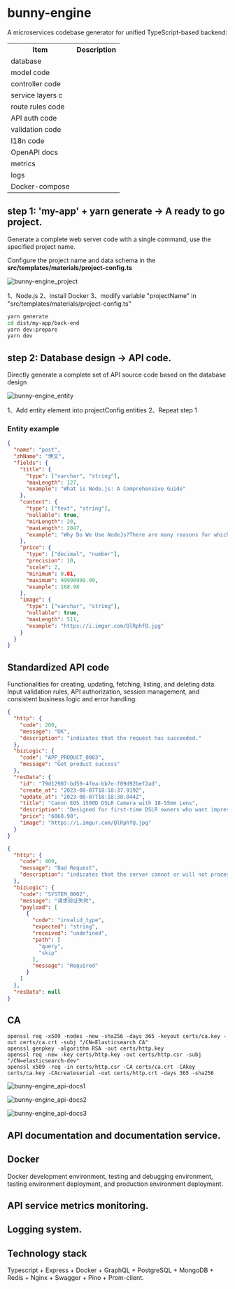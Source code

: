 # bunny-engine

A microservices codebase generator for unified TypeScript-based backend: 

<table>
  <tr>
    <th>Item</th>
    <th>Description</th>
  </tr>
  <tr>
    <td>database</td>
    <td></td>
  </tr>
  <tr>
    <td>model code</td>
    <td></td>
  </tr>
  <tr>
    <td>controller code</td>
    <td></td>
  </tr>
  <tr>
    <td>service layers c</td>
    <td></td>
  </tr>
  <tr>
    <td>route rules code</td>
    <td></td>
  </tr>
  <tr>
    <td>API auth code</td>
    <td></td>
  </tr>
  <tr>
    <td>validation code</td>
    <td></td>
  </tr>
  <tr>
    <td>I18n code</td>
    <td></td>
  </tr>
  <tr>
    <td>OpenAPI docs</td>
    <td></td>
  </tr>
  <tr>
    <td>metrics</td>
    <td></td>
  </tr>
  <tr>
    <td>logs</td>
    <td></td>
  </tr>
  <tr>
    <td>Docker-compose</td>
    <td></td>
  </tr>
</table>
 

[//]: # (Frontend generates CRUD pages, components, Redux Saga API requests, user auth, tracing logs, API protocols, etc.)

## step 1: 'my-app' + yarn generate -> A ready to go project.

Generate a complete web server code with a single command, use the specified project name.

Configure the project name and data schema in the **src/templates/materials/project-config.ts**

![bunny-engine_project](https://github.com/zrwusa/assets/blob/master/images/bunny-engine_project.webp)

1、Node.js
2、install Docker
3、modify variable "projectName" in "src/templates/materials/project-config.ts"

```bash
yarn generate
cd dist/my-app/back-end
yarn dev:prepare
yarn dev
```

## step 2: Database design -> API code.

Directly generate a complete set of API source code based on the database design

![bunny-engine_entity](https://github.com/zrwusa/assets/blob/master/images/bunny-engine_entity.webp)

1、Add entity element into projectConfig.entities
2、Repeat step 1

### Entity example

```json
{
  "name": "post",
  "zhName": "博文",
  "fields": {
    "title": {
      "type": ["varchar", "string"],
      "maxLength": 127,
      "example": "What is Node.js: A Comprehensive Guide"
    },
    "content": {
      "type": ["text", "string"],
      "nullable": true,
      "minLength": 20,
      "maxLength": 2047,
      "example": "Why Do We Use NodeJs?There are many reasons for which we prefer using NodeJs for the server side of our application, some of them are discussed in the following:NodeJs is built on Google Chrome’s V8 engine, and for this reason its execution time is very fast and it runs very quickly.There are more than 50,000 bundles available in the Node Package Manager and for that reason developers can import any of the packages any time according to their needed functionality for which a lot of time is saved.As NodeJs do not need to wait for an API to return data , so for building real time and data intensive web applications, it is very useful. It is totally asynchronous in nature that means it is totally non-blocking.The loading time for an audio or video is reduced by NodeJs because there is better synchronization of the code between the client and server for having the same code base.As NodeJs is open-source and it is nothing but a JavaScript framework , so for the developers who are already used to JavaScript, for them starting developing their projects with NodeJs is very easy."
    },
    "price": {
      "type": ["decimal", "number"],
      "precision": 10,
      "scale": 2,
      "minimum": 0.01,
      "maximum": 99999999.99,
      "example": 168.98
    },
    "image": {
      "type": ["varchar", "string"],
      "nullable": true,
      "maxLength": 511,
      "example": "https://i.imgur.com/QlRphfQ.jpg"
    }
  }
}
```

## Standardized API code

Functionalities for creating, updating, fetching, listing, and deleting data.
Input validation rules, API authorization, session management, and consistent business logic and error handling.

```json
{
  "http": {
    "code": 200,
    "message": "OK",
    "description": "indicates that the request has succeeded."
  },
  "bizLogic": {
    "code": "APP_PRODUCT_0003",
    "message": "Get product success"
  },
  "resData": {
    "id": "79d12907-bd59-4fea-bb7e-f09d92bef2ad",
    "create_at": "2023-08-07T18:18:37.919Z",
    "update_at": "2023-08-07T18:18:38.044Z",
    "title": "Canon EOS 1500D DSLR Camera with 18-55mm Lens",
    "description": "Designed for first-time DSLR owners who want impressive results straight out of the box, capture those magic moments no matter your level with the EOS 1500D. With easy to use automatic shooting modes, large 24.1 MP sensor, Canon Camera Connect app integration and built-in feature guide, EOS 1500D is always ready to go.",
    "price": "6068.98",
    "image": "https://i.imgur.com/QlRphfQ.jpg"
  }
}


```

```json
{
  "http": {
    "code": 400,
    "message": "Bad Request",
    "description": "indicates that the server cannot or will not process the request because the received syntax is invalid, nonsensical, or exceeds some limitation on what the server is willing to process."
  },
  "bizLogic": {
    "code": "SYSTEM_0002",
    "message": "请求验证失败",
    "payload": [
      {
        "code": "invalid_type",
        "expected": "string",
        "received": "undefined",
        "path": [
          "query",
          "skip"
        ],
        "message": "Required"
      }
    ]
  },
  "resData": null
}
```

## CA

```shell
openssl req -x509 -nodes -new -sha256 -days 365 -keyout certs/ca.key -out certs/ca.crt -subj "/CN=Elasticsearch CA"
openssl genpkey -algorithm RSA -out certs/http.key
openssl req -new -key certs/http.key -out certs/http.csr -subj "/CN=elasticsearch-dev"
openssl x509 -req -in certs/http.csr -CA certs/ca.crt -CAkey certs/ca.key -CAcreateserial -out certs/http.crt -days 365 -sha256
```

![bunny-engine_api-docs1](https://github.com/zrwusa/assets/blob/master/images/bunny-engine_api-docs1.png)

![bunny-engine_api-docs2](https://github.com/zrwusa/assets/blob/master/images/bunny-engine_api-docs2.png)

![bunny-engine_api-docs3](https://github.com/zrwusa/assets/blob/master/images/bunny-engine_api-docs3.png)

## API documentation and documentation service.

## Docker

Docker development environment, testing and debugging environment, testing environment deployment, and production environment deployment.

## API service metrics monitoring.

## Logging system.

## Technology stack

Typescript + Express + Docker + GraphQL + PostgreSQL + MongoDB + Redis + Nginx + Swagger + Pino + Prom-client.
